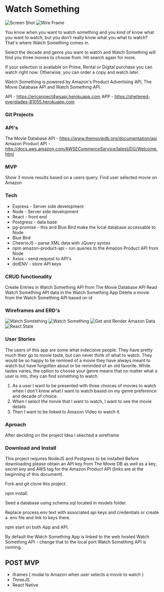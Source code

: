 # Watch Something

![Screen Shot](https://i.imgur.com/ehgkayt.png)
![Wire Frame](https://i.imgur.com/nQ9b8rW.jpg)


You know when you want to watch something and you kind of know what you want to watch, but you don't really know what you what to watch?
That's where Watch Something comes in.

Select the decade and genre you want to watch and Watch Something will find you three movies to choose from. Hit search again for more.

If your selection is available on Prime, Rental or Digital purchase you can watch right now. Otherwise, you can order a copy and watch later.

Watch Something is powered by Amazon's Product Advertising API, The Movie Database API and Watch Something API.

API - https://ericproject4wsapi.herokuapp.com
APP - https://sheltered-everglades-81055.herokuapp.com


### Git Projects

### API's
The Movie Database API - https://www.themoviedb.org/documentation/api
Amazon Product API - http://docs.aws.amazon.com/AWSECommerceService/latest/DG/Welcome.html
### MVP 
Show 3 movie results based on a users query.
Find user selected movie on Amazon

### Tech
* Express - Server side development
* Node - Server side development
* React - front end
* Postgress - data base
* pg-promise - this and Blue Bird make the local database accessable to Node
* Blue Bird
* CheerioJS - parse XML data with JQuery syntax
* npm amazon-product-api - run queries to the Amazon Product API from Node
* Axios - send request to API's
* dotENV -  store API keys
### CRUD functionality
Create Entries in Watch Something API from The Movie Database API
Read Watch Something API data in the Watch Something App
Delete a movie from the Watch Something API based on id
### Wireframes and ERD's
![Watch Somtething](https://i.imgur.com/wujRn0d.jpg)
![Watch Something](https://i.imgur.com/RGh5tIP.jpg)
![Get and Render Amazon Data](https://i.imgur.com/eda4vbw.jpg)
![React State](https://i.imgur.com/IZAYKP5.jpg)
### User Stories
The users of this app are some what indecisive people. They have pretty much their go to movie taste, but can never think of what to watch. They would be so happy to be remined of a movie they have always meant to watch but have forgotten about or be reminded of an old favorite. While tastes varies, the option to choose your genre means that no matter what a user is into, they can find something to watch.

1. As a user I want to be presented with three choices of movies to watch when I don't know what I want to watch based on my genre preference and decade of choice.
2. When I select the movie that I want to watch, I want to see the movie details 
3. Then I want to be linked to Amazon Video to watch it.

### Aproach
After deciding on the project Idea I skeched a wireframe

### Download and Install
This project requires NodeJS and Postgress to be installed 
Before downloading please obtain an API key from The Movie DB as well as a key, secret key and AWS tag for the Amazon Product API (links are at the beginning of this document).

Fork and git clone this project.

npm install. 

Seed a database using schema.sql located in models folder.

Replace process.env text with associated api keys and credentials or create a .env file and link to keys there.

npm start on both App and API.

By default the Watch Something App is linked to the web hosted Watch Something API - change that to the local port Watch Something API is running.



## POST MVP
* iframes ( modal to Amazon when user selects a movie to watch )
* ThreeJS
* React Native 

## 





